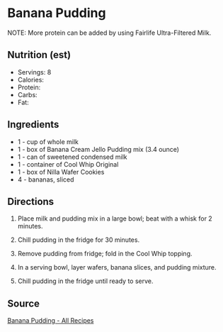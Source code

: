 # Banana Pudding
NOTE: More protein can be added by using Fairlife Ultra-Filtered Milk.

## Nutrition (est)
* Servings: 8
* Calories:
* Protein:
* Carbs:
* Fat:

## Ingredients
* 1 - cup of whole milk 
* 1 - box of Banana Cream Jello Pudding mix (3.4 ounce)
* 1 - can of sweetened condensed milk
* 1 - container of Cool Whip Original
* 1 - box of Nilla Wafer Cookies
* 4 - bananas, sliced

## Directions
1. Place milk and pudding mix in a large bowl; beat with a whisk for 2 minutes. 

2. Chill pudding in the fridge for 30 minutes.

3. Remove pudding from fridge; fold in the Cool Whip topping.

4. In a serving bowl, layer wafers, banana slices, and pudding mixture.

5. Chill pudding in the fridge until ready to serve.

## Source
[Banana Pudding - All Recipes](https://www.allrecipes.com/recipe/22749/the-best-banana-pudding/)



